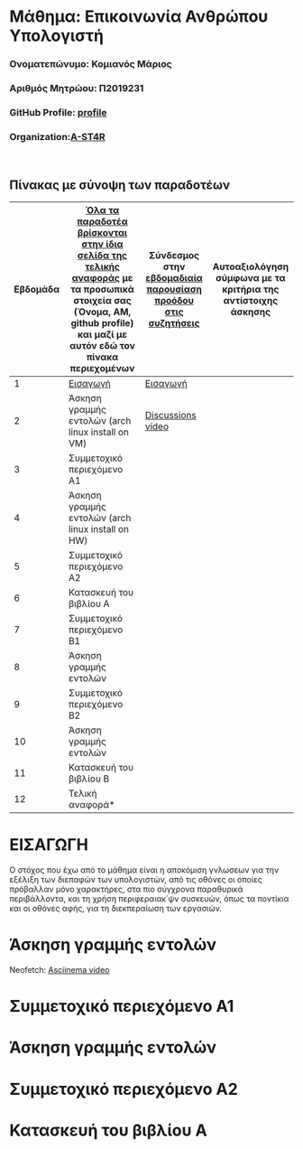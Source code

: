 # Μάθημα: Επικοινωνία Ανθρώπου Υπολογιστή

### Ονοματεπώνυμο: Κομιανός Μάριος
### Αριθμός Μητρώου: Π2019231
### GitHub Profile: [profile](https://github.com/komianosmariosP2019231)
### Organization:[A-ST4R](https://github.com/A-ST4R)
<br />

## Πίνακας με σύνοψη των παραδοτέων

| Εβδομάδα | [Όλα τα παραδοτέα βρίσκονται στην ίδια σελίδα της τελικής αναφοράς](https://courses-ionio.github.io/help/deliverables/) με τα προσωπικά στοιχεία σας (Όνομα, ΑΜ, github profile) και μαζί με αυτόν εδώ τον πίνακα περιεχομένων | Σύνδεσμος στην [εβδομαδιαία παρουσίαση προόδου στις συζητήσεις](https://github.com/courses-ionio/help/discussions/categories/show-and-tell) | Αυτοαξιολόγηση σύμφωνα με τα κριτήρια της αντίστοιχης άσκησης |
| --- | --- | --- | --- |
| 1 |[Εισαγωγή](https://github.com/komianosmariosP2019231/hci/blob/2019231/projects/2019231/README.md#%CE%B5%CE%B9%CF%83%CE%B1%CE%B3%CF%89%CE%B3%CE%B7)|[Εισαγωγή](https://github.com/courses-ionio/help/discussions/959) | |
| 2 | Άσκηση γραμμής εντολών (arch linux install on VM) |[Discussions video](https://github.com/courses-ionio/help/discussions/1598)| |
| 3 | Συμμετοχικό περιεχόμενο A1 | | |
| 4 | Άσκηση γραμμής εντολών (arch linux install on HW) | | |
| 5 | Συμμετοχικό περιεχόμενο A2 | | |
| 6 | Κατασκευή του βιβλίου Α | | |
| 7 | Συμμετοχικό περιεχόμενο B1 | | |
| 8 | Άσκηση γραμμής εντολών | | |
| 9 | Συμμετοχικό περιεχόμενο B2 | | |
| 10 | Άσκηση γραμμής εντολών | | |
| 11 | Κατασκευή του βιβλίου Β | | |
| 12 | Τελική αναφορά* | | |

# ΕΙΣΑΓΩΓΗ
Ο στόχος που έχω από το μάθημα είναι η αποκόμιση γνλωσεων για την εξέλιξη των διεπαφών των υπολογιστών, από τις οθόνες οι οποίες πρόβαλλαν μόνο χαρακτήρες, στα πιο σύγχρονα παραθυρικά περιβάλλοντα, και τη χρήση περιφεραιακ΄ψν συσκευών, όπως τα ποντίκια και οι οθόνες αφής, για τη διεκπεραίωση των εργασιών.

# Άσκηση γραμμής εντολών 
Neofetch:
[Asciinema video](https://asciinema.org/a/EXUWbWlkh2jvLqM6588DRYtXD)

# Συμμετοχικό περιεχόμενο A1

# Άσκηση γραμμής εντολών

# Συμμετοχικό περιεχόμενο A2

# Κατασκευή του βιβλίου Α 

